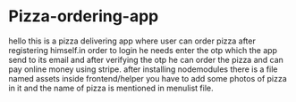 # Pizza-ordering-app
hello
this is a pizza delivering app where user can order pizza after registering himself.in order to login he needs enter the otp which the app send to its email and after verifying the otp he can order the pizza 
and can pay online money using stripe.
after installing nodemodules there is a file named assets inside frontend/helper you have to add some photos of pizza in it and the name of pizza is mentioned in menulist file. 

